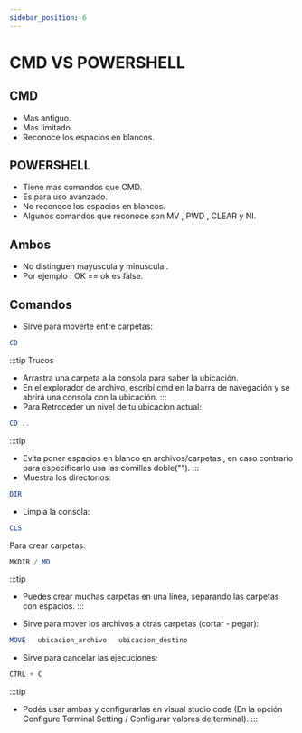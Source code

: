 ```yaml
---
sidebar_position: 6
---
```

#  CMD VS  POWERSHELL
## CMD
- Mas antiguo.
- Mas limitado.
- Reconoce los espacios en blancos.
## POWERSHELL
- Tiene mas comandos que CMD.
- Es para uso avanzado.
- No reconoce los espacios en blancos.
- Algunos comandos que reconoce son MV , PWD , CLEAR y NI.

## Ambos
 - No distinguen  mayuscula y minuscula .
 - Por ejemplo : OK == ok es false.

## Comandos
- Sirve para moverte entre carpetas:
``` powershell
CD
```

:::tip Trucos
- Arrastra una carpeta a la consola para saber la ubicación.
- En el explorador de archivo, escribí cmd en la barra de navegación y se abrirá una consola con la ubicación.
:::
- Para Retroceder un nivel de tu ubicacion actual:
``` powershell
CD ..
```


:::tip
- Evita poner espacios en blanco en archivos/carpetas , en caso contrario para especificarlo usa las comillas doble("").
:::
- Muestra los directorios:
``` powershell
DIR
```
- Limpia la consola:
``` powershell
CLS
```
Para crear carpetas:
``` powershell
MKDIR / MD
```
:::tip
- Puedes crear muchas carpetas en una línea, separando las carpetas con espacios.
:::

- Sirve para mover los archivos a otras carpetas (cortar - pegar):
``` powershell
MOVE   ubicacion_archivo   ubicacion_destino
```
- Sirve para cancelar las ejecuciones:
``` powershell
CTRL + C
```

:::tip
- Podés usar ambas y configurarlas en visual studio code (En la opción Configure Terminal Setting / Configurar valores de terminal).
:::

